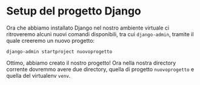 # Setup del progetto Django

Ora che abbiamo installato Django nel nostro ambiente virtuale ci ritroveremo alcuni
nuovi comandi disponibili, tra cui `django-admin`, tramite il quale creeremo un nuovo progetto:

```shell
django-admin startproject nuovoprogetto
```

Ottimo, abbiamo creato il nostro progetto! Ora nella nostra directory corrente dovremmo avere due
directory, quella di progetto `nuovoprogetto` e quella del virtualenv `venv`.

